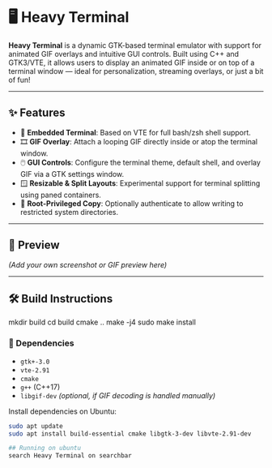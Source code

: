 # 🖥️ Heavy Terminal

**Heavy Terminal** is a dynamic GTK-based terminal emulator with support for animated GIF overlays and intuitive GUI controls. Built using C++ and GTK3/VTE, it allows users to display an animated GIF inside or on top of a terminal window — ideal for personalization, streaming overlays, or just a bit of fun!

---

## ✨ Features

- 🧠 **Embedded Terminal**: Based on VTE for full bash/zsh shell support.
- 🎞️ **GIF Overlay**: Attach a looping GIF directly inside or atop the terminal window.
- 🖱️ **GUI Controls**: Configure the terminal theme, default shell, and overlay GIF via a GTK settings window.
- 🪟 **Resizable & Split Layouts**: Experimental support for terminal splitting using paned containers.
- 🔐 **Root-Privileged Copy**: Optionally authenticate to allow writing to restricted system directories.

---

## 📸 Preview

*(Add your own screenshot or GIF preview here)*

---

## 🛠️ Build Instructions

mkdir build 
cd build 
cmake ..
make -j4
sudo make install

### 🔧 Dependencies

- `gtk+-3.0`
- `vte-2.91`
- `cmake`
- `g++` (C++17)
- `libgif-dev` *(optional, if GIF decoding is handled manually)*

Install dependencies on Ubuntu:

```bash
sudo apt update
sudo apt install build-essential cmake libgtk-3-dev libvte-2.91-dev

## Running on ubuntu
search Heavy Terminal on searchbar


